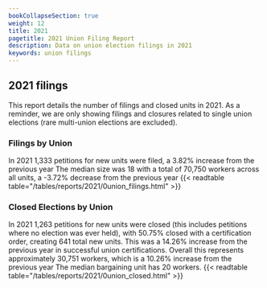 ```yaml
---
bookCollapseSection: true
weight: 12
title: 2021
pagetitle: 2021 Union Filing Report
description: Data on union election filings in 2021
keywords: union filings
---
```


## 2021 filings

This report details the number of filings and closed units in 2021. As a reminder, we are only showing filings and closures related to single union elections (rare multi-union elections are excluded).

### Filings by Union
In 2021 1,333 petitions for new units were filed, a 3.82% increase from the previous year The median size was 18 with a total of 70,750 workers across all units, a -3.72% decrease from the previous year
{{< readtable table="/tables/reports/2021/0union_filings.html" >}}

### Closed Elections by Union
In 2021 1,263 petitions for new units were closed (this includes petitions where no election was ever held), with 50.75% closed with a certification order, creating 641 total new units. This was a 14.26% increase from the previous year in successful union certifications. Overall this represents approximately 30,751 workers, which is a 10.26% increase from the previous year The median bargaining unit has 20 workers.
{{< readtable table="/tables/reports/2021/0union_closed.html" >}}
